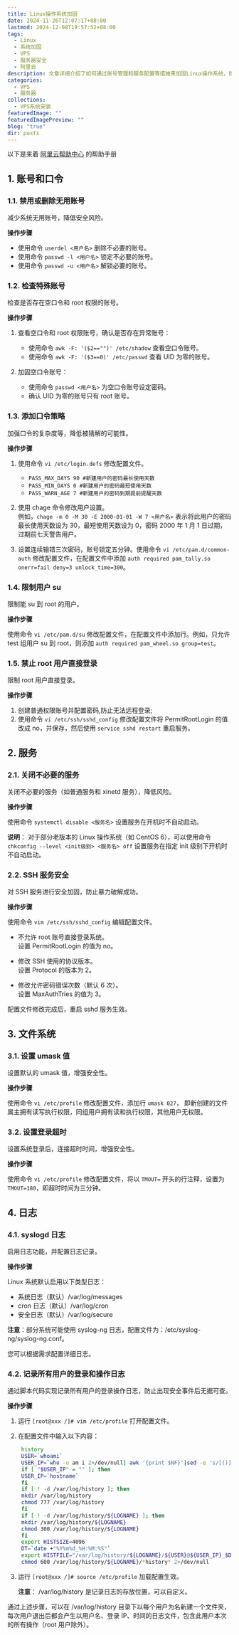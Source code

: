 ```yaml
---
title: Linux操作系统加固
date: 2024-11-26T12:07:17+08:00
lastmod: 2024-12-08T19:57:52+08:00
tags:
  - Linux
  - 系统加固
  - VPS
  - 服务器安全
  - 阿里云
description: 文章详细介绍了如何通过账号管理和服务配置等措施来加固Linux操作系统，提高系统的安全性。主要内容包括禁用或删除无用账号、检查特殊账号、添加口令策略、限制用户 su 权限、禁止 root 用户直接登录、关闭不必要的服务、SSH 服务安全设置、设置 umask 值、设置登录超时时间以及启用日志功能等。
categories:
  - VPS
  - 服务器
collections:
  - VPS系统安装
featuredImage: ""
featuredImagePreview: ""
blog: "true"
dir: posts
---
```


以下是来着 [阿里云帮助中心](https://help.aliyun.com/document_detail/49809.html) 的帮助手册

## 1. 账号和口令

### 1.1. 禁用或删除无用账号

减少系统无用账号，降低安全风险。

**操作步骤**
+ 使用命令 `userdel <用户名>` 删除不必要的账号。
+ 使用命令 `passwd -l <用户名>` 锁定不必要的账号。
+ 使用命令 `passwd -u <用户名>` 解锁必要的账号。

### 1.2. 检查特殊账号

检查是否存在空口令和 root 权限的账号。

**操作步骤**

1. 查看空口令和 root 权限账号，确认是否存在异常账号：
    + 使用命令 `awk -F: '($2=="")' /etc/shadow` 查看空口令账号。
    + 使用命令 `awk -F: '($3==0)' /etc/passwd` 查看 UID 为零的账号。

2. 加固空口令账号：
    + 使用命令 `passwd <用户名>` 为空口令账号设定密码。
    + 确认 UID 为零的账号只有 root 账号。

### 1.3. 添加口令策略

加强口令的复杂度等，降低被猜解的可能性。

**操作步骤**

1. 使用命令 `vi /etc/login.defs` 修改配置文件。
    + `PASS_MAX_DAYS 90 #新建用户的密码最长使用天数`
    + `PASS_MIN_DAYS 0 #新建用户的密码最短使用天数`
    + `PASS_WARN_AGE 7 #新建用户的密码到期提前提醒天数`

2. 使用 chage 命令修改用户设置。  
    例如，`chage -m 0 -M 30 -E 2000-01-01 -W 7 <用户名>` 表示将此用户的密码最长使用天数设为 30，最短使用天数设为 0，密码 2000 年 1 月 1 日过期，过期前七天警告用户。

3. 设置连续输错三次密码，账号锁定五分钟。使用命令 `vi /etc/pam.d/common-auth` 修改配置文件，在配置文件中添加 `auth required pam_tally.so onerr=fail deny=3 unlock_time=300`。

### 1.4. 限制用户 su

限制能 su 到 root 的用户。

**操作步骤**

使用命令 `vi /etc/pam.d/su` 修改配置文件，在配置文件中添加行。例如，只允许 test 组用户 su 到 root，则添加 `auth required pam_wheel.so group=test`。

### 1.5. 禁止 root 用户直接登录

限制 root 用户直接登录。

**操作步骤**
1. 创建普通权限账号并配置密码,防止无法远程登录;
2. 使用命令 `vi /etc/ssh/sshd_config` 修改配置文件将 PermitRootLogin 的值改成 no，并保存，然后使用 `service sshd restart` 重启服务。

## 2. 服务

### 2.1. 关闭不必要的服务

关闭不必要的服务（如普通服务和 xinetd 服务），降低风险。

**操作步骤**

使用命令 `systemctl disable <服务名>` 设置服务在开机时不自动启动。

**说明**： 对于部分老版本的 Linux 操作系统（如 CentOS 6），可以使用命令 `chkconfig --level <init级别> <服务名> off` 设置服务在指定 init 级别下开机时不自动启动。

### 2.2. SSH 服务安全

对 SSH 服务进行安全加固，防止暴力破解成功。

**操作步骤**

使用命令 `vim /etc/ssh/sshd_config` 编辑配置文件。

+ 不允许 root 账号直接登录系统。  
    设置 PermitRootLogin 的值为 no。

+ 修改 SSH 使用的协议版本。  
    设置 Protocol 的版本为 2。

+ 修改允许密码错误次数（默认 6 次）。  
    设置 MaxAuthTries 的值为 3。

配置文件修改完成后，重启 sshd 服务生效。

## 3. 文件系统

### 3.1. 设置 umask 值

设置默认的 umask 值，增强安全性。

**操作步骤**

使用命令 `vi /etc/profile` 修改配置文件，添加行 `umask 027`， 即新创建的文件属主拥有读写执行权限，同组用户拥有读和执行权限，其他用户无权限。

### 3.2. 设置登录超时

设置系统登录后，连接超时时间，增强安全性。

**操作步骤**

使用命令 `vi /etc/profile` 修改配置文件，将以 `TMOUT=` 开头的行注释，设置为 `TMOUT=180`，即超时时间为三分钟。

## 4. 日志

### 4.1. syslogd 日志

启用日志功能，并配置日志记录。

**操作步骤**

Linux 系统默认启用以下类型日志：
+ 系统日志（默认）/var/log/messages
+ cron 日志（默认）/var/log/cron
+ 安全日志（默认）/var/log/secure

**注意**：部分系统可能使用 syslog-ng 日志，配置文件为：/etc/syslog-ng/syslog-ng.conf。

您可以根据需求配置详细日志。

### 4.2. 记录所有用户的登录和操作日志

通过脚本代码实现记录所有用户的登录操作日志，防止出现安全事件后无据可查。

**操作步骤**

1. 运行 `[root@xxx /]# vim /etc/profile` 打开配置文件。
2. 在配置文件中输入以下内容：

    ```bash
     history
     USER=`whoami`
     USER_IP=`who -u am i 2>/dev/null| awk '{print $NF}'|sed -e 's/[()]//g'`
     if [ "$USER_IP" = "" ]; then
     USER_IP=`hostname`
     fi
     if [ ! -d /var/log/history ]; then
     mkdir /var/log/history
     chmod 777 /var/log/history
     fi
     if [ ! -d /var/log/history/${LOGNAME} ]; then
     mkdir /var/log/history/${LOGNAME}
     chmod 300 /var/log/history/${LOGNAME}
     fi
     export HISTSIZE=4096
     DT=`date +"%Y%m%d_%H:%M:%S"`
     export HISTFILE="/var/log/history/${LOGNAME}/${USER}@${USER_IP}_$DT"
     chmod 600 /var/log/history/${LOGNAME}/*history* 2>/dev/null
    ```

3. 运行 `[root@xxx /]# source /etc/profile` 加载配置生效。

    **注意**： /var/log/history 是记录日志的存放位置，可以自定义。

通过上述步骤，可以在 /var/log/history 目录下以每个用户为名新建一个文件夹，每次用户退出后都会产生以用户名、登录 IP、时间的日志文件，包含此用户本次的所有操作（root 用户除外）。
